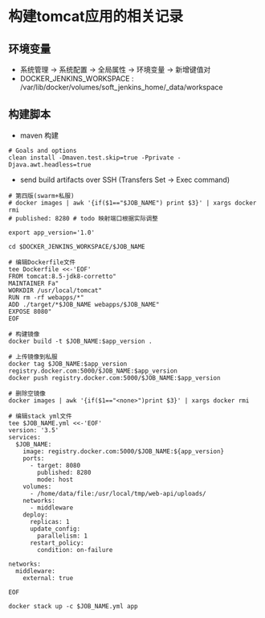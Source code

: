 # 构建tomcat应用的相关记录

## 环境变量

- 系统管理 -> 系统配置 -> 全局属性 -> 环境变量 -> 新增键值对
- DOCKER_JENKINS_WORKSPACE : /var/lib/docker/volumes/soft_jenkins_home/_data/workspace

## 构建脚本

- maven 构建

```shell
# Goals and options
clean install -Dmaven.test.skip=true -Pprivate -Djava.awt.headless=true
```

- send build artifacts over SSH (Transfers Set -> Exec command)

```shell
# 第四版(swarm+私服)
# docker images | awk '{if($1=="$JOB_NAME") print $3}' | xargs docker rmi
# published: 8280 # todo 映射端口根据实际调整

export app_version='1.0'

cd $DOCKER_JENKINS_WORKSPACE/$JOB_NAME

# 编辑Dockerfile文件
tee Dockerfile <<-'EOF'
FROM tomcat:8.5-jdk8-corretto"
MAINTAINER Fa"
WORKDIR /usr/local/tomcat"
RUN rm -rf webapps/*"
ADD ./target/*$JOB_NAME webapps/$JOB_NAME"
EXPOSE 8080"
EOF

# 构建镜像
docker build -t $JOB_NAME:$app_version .

# 上传镜像到私服
docker tag $JOB_NAME:$app_version registry.docker.com:5000/$JOB_NAME:$app_version
docker push registry.docker.com:5000/$JOB_NAME:$app_version

# 删除空镜像
docker images | awk '{if($1=="<none>")print $3}' | xargs docker rmi 

# 编辑stack yml文件
tee $JOB_NAME.yml <<-'EOF'
version: '3.5'
services:
  $JOB_NAME:
    image: registry.docker.com:5000/$JOB_NAME:${app_version}
    ports:
      - target: 8080
        published: 8280
        mode: host
    volumes:
      - /home/data/file:/usr/local/tmp/web-api/uploads/
    networks:
      - middleware
    deploy:
      replicas: 1
      update_config:
        parallelism: 1
      restart_policy:
        condition: on-failure

networks:
  middleware:
    external: true

EOF

docker stack up -c $JOB_NAME.yml app

```
